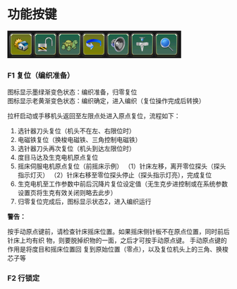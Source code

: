 # 功能按键

![](../.gitbook/assets/gong-neng-an-jian.png)

### F1 复位（编织准备）

图标显示墨绿渐变色状态：编织准备，归零复位  
图标显示老黄渐变色状态：编织确定，进入编织（复位操作完成后转换）

拉杆启动或手移机头返回至左限点处进入原点复位，流程如下：

1. 选针器刀头复位（机头不在左、右限位时）
2. 电磁铁复位（换梭电磁铁、三角控制电磁铁）
3. 选针器刀头再次复位（机头到达左限位时）
4. 度目马达及生克电机原点复位
5. 摇床伺服电机原点复位（前摇床示例）  （1）针床左移，离开零位探头（探头指示灯灭）  （2）针床右移至零位探头停止（探头指示灯亮），完成复位
6. 生克电机至工作参数中前后沉降片复位设定值（无生克步进控制或在系统参数设置页将生克有效关闭则略去此步）
7. 归零复位完成后，图标显示状态2，进入编织运行

**警告：**

按手动原点键前，请检查针床摇床位置。如果摇床侧针板不在原点位置，同时前后针床上均有织 物，则要脱掉织物的一面，之后才可按手动原点键。 手动原点键的作用是将度目和摇床位置回 复到原始位置（零点），以及复位机头上的三角、换梭芯子等

### F2 行锁定







